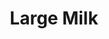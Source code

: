 ---
templateKey: blog-post
featuredpost: false
featuredimage: /assets/Large_Milk.png
title: Large Milk
description: Animal Products
testfield: 372
---